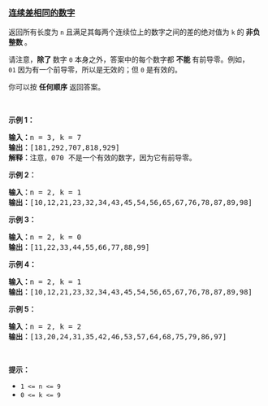 ### [连续差相同的数字](https://leetcode-cn.com/problems/numbers-with-same-consecutive-differences)

<p>返回所有长度为 <code>n</code> 且满足其每两个连续位上的数字之间的差的绝对值为 <code>k</code> 的<strong> 非负整数 </strong>。</p>

<p>请注意，<strong>除了 </strong>数字 <code>0</code> 本身之外，答案中的每个数字都 <strong>不能 </strong>有前导零。例如，<code>01</code> 因为有一个前导零，所以是无效的；但 <code>0</code> 是有效的。</p>

<p>你可以按 <strong>任何顺序</strong> 返回答案。</p>

<p> </p>

<p><strong>示例 1：</strong></p>

<pre>
<strong>输入：</strong>n = 3, k = 7
<strong>输出：</strong>[181,292,707,818,929]
<strong>解释：</strong>注意，070 不是一个有效的数字，因为它有前导零。
</pre>

<p><strong>示例 2：</strong></p>

<pre>
<strong>输入：</strong>n = 2, k = 1
<strong>输出：</strong>[10,12,21,23,32,34,43,45,54,56,65,67,76,78,87,89,98]</pre>

<p><strong>示例 3：</strong></p>

<pre>
<strong>输入：</strong>n = 2, k = 0
<strong>输出：</strong>[11,22,33,44,55,66,77,88,99]
</pre>

<p><strong>示例 4：</strong></p>

<pre>
<strong>输入：</strong>n = 2, k = 1
<strong>输出：</strong>[10,12,21,23,32,34,43,45,54,56,65,67,76,78,87,89,98]
</pre>

<p><strong>示例 5：</strong></p>

<pre>
<strong>输入：</strong>n = 2, k = 2
<strong>输出：</strong>[13,20,24,31,35,42,46,53,57,64,68,75,79,86,97]
</pre>

<p> </p>

<p><strong>提示：</strong></p>

<ul>
	<li><code>1 <= n <= 9</code></li>
	<li><code>0 <= k <= 9</code></li>
</ul>
